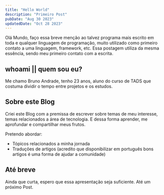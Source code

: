 ```yaml
---
title: "Hello World"
description: "Primeiro Post"
pubDate: "Aug 30 2023"
updatedDate: "Oct 28 2023"
---
```


Olá Mundo, faço essa breve menção ao talvez programa mais escrito em toda e qualquer linguagem de programação, muito utilizado como primeiro contato a uma linguagem, framework, etc. Essa postagem utiliza da mesma essência, sendo meu primeiro contato com a escrita.

## whoami || quem sou eu?

Me chamo Bruno Andrade, tenho 23 anos, aluno do curso de TADS que costuma dividir o tempo entre projetos e os estudos.

## Sobre este Blog

Criei este Blog com a premissa de escrever sobre temas de meu interesse, temas relacionados a área de tecnologia. E dessa forma aprender, me aprofundar e compartilhar meus frutos.

Pretendo abordar:
- Tópicos relacionados a minha jornada
- Traduções de artigos (acredito que disponibilizar em português bons artigos é uma forma de ajudar a comunidade)

## Até breve

Ainda que curta, espero que essa apresentação seja suficiente. Até um próximo Post.

